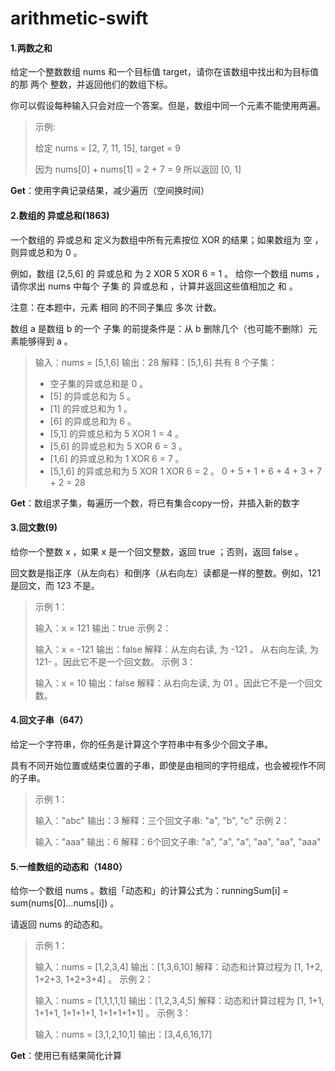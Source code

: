 # arithmetic-swift
#### 1.两数之和

给定一个整数数组 nums 和一个目标值 target，请你在该数组中找出和为目标值的那 两个 整数，并返回他们的数组下标。

你可以假设每种输入只会对应一个答案。但是，数组中同一个元素不能使用两遍。

> 示例:
>
> 给定 nums = [2, 7, 11, 15], target = 9
>
> 因为 nums[0] + nums[1] = 2 + 7 = 9
> 所以返回 [0, 1]

**Get**：使用字典记录结果，减少遍历（空间换时间）



#### 2.数组的 异或总和(1863)

一个数组的 异或总和 定义为数组中所有元素按位 XOR 的结果；如果数组为 空 ，则异或总和为 0 。

例如，数组 [2,5,6] 的 异或总和 为 2 XOR 5 XOR 6 = 1 。
给你一个数组 nums ，请你求出 nums 中每个 子集 的 异或总和 ，计算并返回这些值相加之 和 。

注意：在本题中，元素 相同 的不同子集应 多次 计数。

数组 a 是数组 b 的一个 子集 的前提条件是：从 b 删除几个（也可能不删除）元素能够得到 a 。

> 输入：nums = [5,1,6]
> 输出：28
> 解释：[5,1,6] 共有 8 个子集：
> - 空子集的异或总和是 0 。
> - [5] 的异或总和为 5 。
> - [1] 的异或总和为 1 。
> - [6] 的异或总和为 6 。
> - [5,1] 的异或总和为 5 XOR 1 = 4 。
> - [5,6] 的异或总和为 5 XOR 6 = 3 。
> - [1,6] 的异或总和为 1 XOR 6 = 7 。
> - [5,1,6] 的异或总和为 5 XOR 1 XOR 6 = 2 。
> 0 + 5 + 1 + 6 + 4 + 3 + 7 + 2 = 28
>

**Get**：数组求子集，每遍历一个数，将已有集合copy一份，并插入新的数字



#### 3.回文数(9)

给你一个整数 x ，如果 x 是一个回文整数，返回 true ；否则，返回 false 。

回文数是指正序（从左向右）和倒序（从右向左）读都是一样的整数。例如，121 是回文，而 123 不是。

> 示例 1：
>
> 输入：x = 121
> 输出：true
> 示例 2：
>
> 输入：x = -121
> 输出：false
> 解释：从左向右读, 为 -121 。 从右向左读, 为 121- 。因此它不是一个回文数。
> 示例 3：
>
> 输入：x = 10
> 输出：false
> 解释：从右向左读, 为 01 。因此它不是一个回文数。



#### 4.回文子串（647）

给定一个字符串，你的任务是计算这个字符串中有多少个回文子串。

具有不同开始位置或结束位置的子串，即使是由相同的字符组成，也会被视作不同的子串。

> 示例 1：
>
> 输入："abc"
> 输出：3
> 解释：三个回文子串: "a", "b", "c"
> 示例 2：
>
> 输入："aaa"
> 输出：6
> 解释：6个回文子串: "a", "a", "a", "aa", "aa", "aaa"



#### 5.一维数组的动态和（1480）

给你一个数组 nums 。数组「动态和」的计算公式为：runningSum[i] = sum(nums[0]…nums[i]) 。

请返回 nums 的动态和。

> 示例 1：
>
> 输入：nums = [1,2,3,4]
> 输出：[1,3,6,10]
> 解释：动态和计算过程为 [1, 1+2, 1+2+3, 1+2+3+4] 。
> 示例 2：
>
> 输入：nums = [1,1,1,1,1]
> 输出：[1,2,3,4,5]
> 解释：动态和计算过程为 [1, 1+1, 1+1+1, 1+1+1+1, 1+1+1+1+1] 。
> 示例 3：
>
> 输入：nums = [3,1,2,10,1]
> 输出：[3,4,6,16,17]

**Get**：使用已有结果简化计算